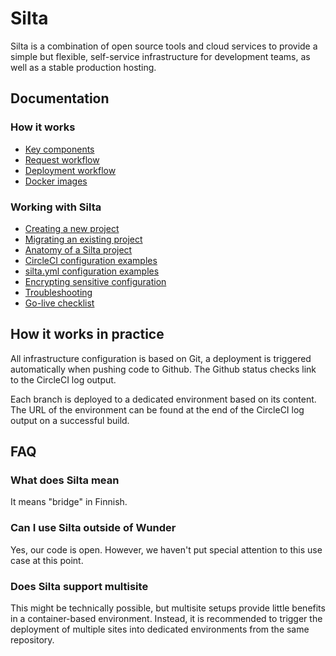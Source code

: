 # Silta

Silta is a combination of open source tools and cloud services to provide a 
simple but flexible, self-service infrastructure for development teams, as well 
as a stable production hosting.

## Documentation

### How it works

- [Key components](docs/key_components.md)
- [Request workflow](docs/request_workflow.md)
- [Deployment workflow](docs/deployment_workflow.md)
- [Docker images](docs/docker_images.md)

### Working with Silta

- [Creating a new project](docs/creating_a_new_project.md)
- [Migrating an existing project](docs/migrating_existing_project.md)
- [Anatomy of a Silta project](docs/anatomy_of_a_silta_project.md)
- [CircleCI configuration examples](docs/circleci-examples.md)
- [silta.yml configuration examples](docs/silta-examples.md)
- [Encrypting sensitive configuration](docs/encrypting_sensitive_configuration.md)
- [Troubleshooting](docs/troubleshooting.md)
- [Go-live checklist](docs/go-live-checklist.md)

## How it works in practice

All infrastructure configuration is based on Git, a deployment is triggered automatically when pushing code to Github.
The Github status checks link to the CircleCI log output.

Each branch is deployed to a dedicated environment based on its content. The URL of the
environment can be found at the end of the CircleCI log output on a successful build.

## FAQ

### What does Silta mean

It means "bridge" in Finnish.

### Can I use Silta outside of Wunder

Yes, our code is open. However, we haven't put special attention to this use case at this point.

### Does Silta support multisite

This might be technically possible, but multisite setups provide little benefits in a container-based environment.
Instead, it is recommended to trigger the deployment of multiple sites into dedicated environments from the same repository.